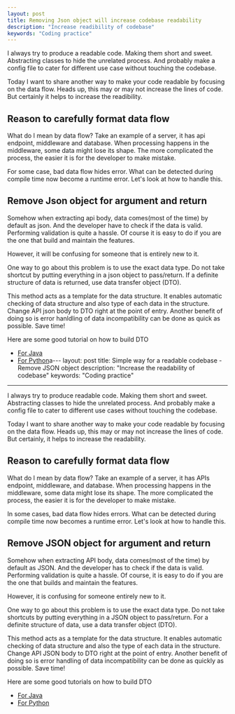 ```yaml
---
layout: post
title: Removing Json object will increase codebase readability
description: "Increase readibility of codebase"
keywords: "Coding practice"
---
```


I always try to produce a readable code. Making them short and sweet. Abstracting classes to hide the unrelated process. And probably make a config file to cater for different use case without touching the codebase.

Today I want to share another way to make your code readable by focusing on the data flow. Heads up, this may or may not increase the lines of code. But certainly it helps to increase the readibility.

## Reason to carefully format data flow

What do I mean by data flow? Take an example of a server, it has api endpoint, middleware and database. When processing happens in the middleware, some data might lose its shape. The more complicated the process, the easier it is for the developer to make mistake. 

For some case, bad data flow hides error. What can be detected during compile time now become a runtime error. Let's look at how to handle this.

## Remove Json object for argument and return 

Somehow when extracting api body, data comes(most of the time) by default as json. And the developer have to check if the data is valid. Performing validation is quite a hassle. Of course it is easy to do if you are the one that build and maintain the features.

However, it will be confusing for someone that is entirely new to it.

One way to go about this problem is to use the exact data type. Do not take shortcut by putting everything in a json object to pass/return. If a definite structure of data is returned, use data transfer object (DTO). 

This method acts as a template for the data structure. It enables automatic checking of data structure and also type of each data in the structure. Change API json body to DTO right at the point of entry. Another benefit of doing so is error hanldling of data incompatibility can be done as quick as possible. Save time!

Here are some good tutorial on how to build DTO
- [For Java](https://www.javaguides.net/2018/08/data-transfer-object-design-pattern-in-java.html)
- [For Python](https://pynative.com/python-convert-json-data-into-custom-python-object/)a---
layout: post
title: Simple way for a readable codebase - Remove JSON object
description: "Increase the readability of codebase"
keywords: "Coding practice"
---

I always try to produce readable code. Making them short and sweet. Abstracting classes to hide the unrelated process. And probably make a config file to cater to different use cases without touching the codebase.

Today I want to share another way to make your code readable by focusing on the data flow. Heads up, this may or may not increase the lines of code. But certainly, it helps to increase the readability.

## Reason to carefully format data flow

What do I mean by data flow? Take an example of a server, it has APIs endpoint, middleware, and database. When processing happens in the middleware, some data might lose its shape. The more complicated the process, the easier it is for the developer to make mistake. 

In some cases, bad data flow hides errors. What can be detected during compile time now becomes a runtime error. Let's look at how to handle this.

## Remove JSON object for argument and return 

Somehow when extracting API body, data comes(most of the time) by default as JSON. And the developer has to check if the data is valid. Performing validation is quite a hassle. Of course, it is easy to do if you are the one that builds and maintain the features.

However, it is confusing for someone entirely new to it.

One way to go about this problem is to use the exact data type. Do not take shortcuts by putting everything in a JSON object to pass/return. For a definite structure of data, use a data transfer object (DTO). 

This method acts as a template for the data structure. It enables automatic checking of data structure and also the type of each data in the structure. Change API JSON body to DTO right at the point of entry. Another benefit of doing so is error handling of data incompatibility can be done as quickly as possible. Save time!

Here are some good tutorials on how to build DTO
- [For Java](https://www.javaguides.net/2018/08/data-transfer-object-design-pattern-in-java.html)
- [For Python](https://pynative.com/python-convert-json-data-into-custom-python-object/)

